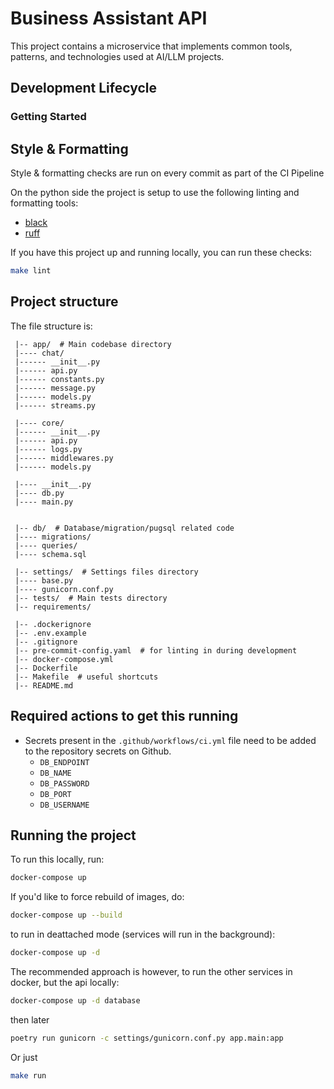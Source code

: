 # Business Assistant API

This project contains a microservice that implements common tools, patterns, and technologies used at AI/LLM projects.
## Development Lifecycle



### Getting Started


## Style & Formatting

Style & formatting checks are run on every commit as part of the CI Pipeline

On the python side the project is setup to use the following linting and formatting tools:
- [black](https://black.readthedocs.io/)
- [ruff](https://beta.ruff.rs/docs/)

If you have this project up and running locally, you can run these checks:
```bash
make lint
```

## Project structure

The file structure is:
```
 |-- app/  # Main codebase directory
 |---- chat/
 |------ __init__.py
 |------ api.py
 |------ constants.py
 |------ message.py
 |------ models.py
 |------ streams.py
 
 |---- core/
 |------ __init__.py
 |------ api.py
 |------ logs.py
 |------ middlewares.py
 |------ models.py
 
 |---- __init__.py
 |---- db.py
 |---- main.py
 
 
 |-- db/  # Database/migration/pugsql related code
 |---- migrations/
 |---- queries/
 |---- schema.sql
 
 |-- settings/  # Settings files directory
 |---- base.py
 |---- gunicorn.conf.py
 |-- tests/  # Main tests directory
 |-- requirements/
 
 |-- .dockerignore
 |-- .env.example
 |-- .gitignore
 |-- pre-commit-config.yaml  # for linting in during development
 |-- docker-compose.yml
 |-- Dockerfile
 |-- Makefile  # useful shortcuts
 |-- README.md
```

## Required actions to get this running

- Secrets present in the `.github/workflows/ci.yml` file need to be added to the repository secrets on Github.
   - `DB_ENDPOINT`
   - `DB_NAME`
   - `DB_PASSWORD`
   - `DB_PORT`
   - `DB_USERNAME`

## Running the project

To run this locally, run:
```bash
docker-compose up
```
If you'd like to force rebuild of images, do:
```bash
docker-compose up --build
```
to run in deattached mode (services will run in the background):
```bash
docker-compose up -d
```

The recommended approach is however, to run the other services in docker, but the api locally:
```bash
docker-compose up -d database
```
then later
```bash
poetry run gunicorn -c settings/gunicorn.conf.py app.main:app
```
Or just 
```bash
make run
```

